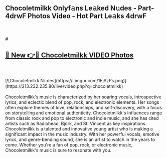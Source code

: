 ## Chocoletmilkk Onlyf𝚊ns Le𝚊ked N𝚞des - Part-4drwF Photos Video - Hot Part Le𝚊ks 4drwF
<br>
<br>
# <h2><a href="https://213.232.235.80/live/video.php?q=chocoletmilkk">🔗 New 👉🔴 Chocoletmilkk VIDEO Photos</a></h2>
<br>
<br>
[![Chocoletmilkk N𝚞des](https://i.imgur.com/1EjSzPs.png)](https://213.232.235.80/live/video.php?q=chocoletmilkk)
<br>
<br>
Chocoletmilkk's music is characterized by her soaring vocals, introspective lyrics, and eclectic blend of pop, rock, and electronic elements. Her songs often explore themes of love, relationships, and self-discovery, with a focus on storytelling and emotional authenticity. Chocoletmilkk's influences range from classic rock and pop to electronic and indie music, and she has cited artists such as Radiohead, Björk, and St. Vincent as key inspirations. Chocoletmilkk is a talented and innovative young artist who is making a significant impact in the music industry. With her powerful vocals, emotive lyrics, and genre-bending sound, she is an artist to watch in the years to come. Whether you're a fan of pop, rock, or electronic music, Chocoletmilkk's music is sure to resonate with you.
<br>
<br>